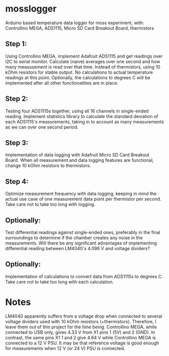 # mosslogger
Arduino based temperature data logger for moss experiment, with: Controllino MEGA, ADS1115, Micro SD Card Breakout Board, thermistors

## Step 1: 
Using Controllino MEGA, implement Adafruit ADS1115 and get readings over I2C to serial monitor. Calculate (naive) averages over one second and how many measusement is read over that time. Instead of thermistors, using 10 kOhm resistors for stable output. No calculations to actual temperature readings at this point. Optionally, the calculations to degrees C will be implemented after all other functionalities are in place.

## Step 2: 
Testing four ADS1115s together, using all 16 channels in single-ended reading. Implement statistics library to calculate the standard deviation of each ADS1115's measurements, taking in to account as many measurements as we can over one second period.

## Step 3: 
Implementation of data logging with Adafruit Micro SD Card Breakout Board. When all measurement and data logging features are functional, change 10 kOhm resistors to thermistors.

## Step 4: 
Optimize measurement frequency with data logging, keeping in mind the actual use case of one measurement data point per thermistor per second. Take care not to take too long with logging.

## Optionally: 
Test differential readings against single-ended ones, preferably in the final surroundings to determine if the chamber creates any noise in the measurements. Will there be any significant advantages of implementing differential reading between LM4040's 4.096 V and voltage dividers?

## Optionally: 
Implementation of calculations to convert data from ADS1115s to degrees C. Take care not to take too long with each calculation.

# Notes
LM4040 apparently suffers from a voltage drop when connected to several voltage dividers used with 10 kOhm resistors (+thermistors). Therefore, I leave them out of this project for the time being.
Controllino MEGA, while connected to USB only, gives 4.33 V from X1 pins 1 (5V) and 2 (GND).
In contrast, the same pins X1 1 and 2 give 4.84 V while Controllino MEGA is connected to a 12 V PSU.
It may be that reference voltage is good enough for measurements when 12 V (or 24 V) PSU is connected.

